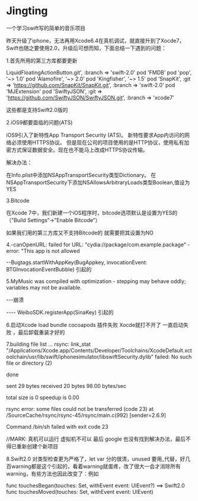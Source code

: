 
# Jingting
一个学习swift写的简单的音乐项目

昨天升级了iphone，无法再用Xcode6.4在真机调试，就直接升到了Xocde7，Swift也随之要使用2.0，升级后可想而知，下面总结一下遇到的问题：

1.首先所用的第三方库都要更新

LiquidFloatingActionButton.git', :branch => 'swift-2.0'
pod 'FMDB'
pod 'pop', '~> 1.0'
pod 'Alamofire', '~> 2.0'
pod 'Kingfisher', '~> 1.5'
pod 'SnapKit', :git => 'https://github.com/SnapKit/SnapKit.git', :branch => 'swift-2.0'
pod 'MJExtension'
pod 'SwiftyJSON', :git => 'https://github.com/SwiftyJSON/SwiftyJSON.git', :branch => 'xcode7'

这些都是支持Swift2.0版的

2.iOS9都要面临的问题(ATS)

iOS9引入了新特性App Transport Security (ATS)。
新特性要求App内访问的网络必须使用HTTPS协议。
但是现在公司的项目使用的是HTTP协议，使用私有加密方式保证数据安全。现在也不能马上改成HTTPS协议传输。

解决办法：

在Info.plist中添加NSAppTransportSecurity类型Dictionary。
在NSAppTransportSecurity下添加NSAllowsArbitraryLoads类型Boolean,值设为YES

3.Bitcode 

在Xcode 7中，我们新建一个iOS程序时，bitcode选项默认是设置为YES的（”Build Settings”->”Enable Bitcode”）

如果我们用的第三方库又不支持Bitcode的 就需要把其设置为NO

4.-canOpenURL: failed for URL: "cydia://package/com.example.package" - error: "This app is not allowed 

--Bugtags.startWithAppKey(BugAppkey, invocationEvent: BTGInvocationEventBubble) 引起的

5.MyMusic was compiled with optimization - stepping may behave oddly; variables may not be available. 

---崩溃  

---- WeiboSDK.registerApp(SinaKey) 引起的

6.启动Xcode  load bundle cocoapods 插件失败 Xocde就打不开了 一直启动失败 ，最后卸载重装才好的

7.building file list ... rsync: link_stat "/Applications/Xcode.app/Contents/Developer/Toolchains/XcodeDefault.xctoolchain/usr/lib/swift/iphonesimulator/libswiftSecurity.dylib" failed: No such file or directory (2)

done

sent 29 bytes  received 20 bytes  98.00 bytes/sec

total size is 0  speedup is 0.00

rsync error: some files could not be transferred (code 23) at /SourceCache/rsync/rsync-45/rsync/main.c(992) [sender=2.6.9]

Command /bin/sh failed with exit code 23

//MARK: 真机可以运行  虚拟机不可以 最后 google 也没有找到解决办法，最后不得已重新创建个新项目

8.Swift2.0 对类型检查更为严格了，let var 分的很清，unused 要用_代替，好几百warning都是这个引起的，看着warning就蛋疼，改了很大一会才消除所有warning，有些方法也因此改变了：例如

func touchesBegan(touches: Set<UITouch>, withEvent event: UIEvent?)  ==> Swift2.0
func touchesMoved(touches: Set<NSObject>, withEvent event: UIEvent)    




